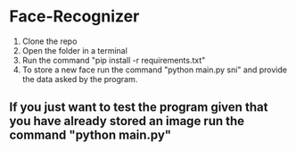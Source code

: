 # Face-Recognizer

1. Clone the repo
2. Open the folder in a terminal
3. Run the command "pip install -r requirements.txt"
4. To store a new face run the command "python main.py sni" and provide the data asked by the program.

## If you just want to test the program given that you have already stored an image run the command "python main.py"
